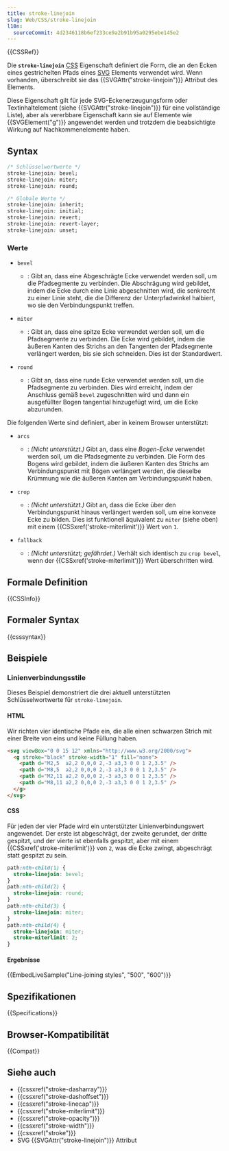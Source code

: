 ```yaml
---
title: stroke-linejoin
slug: Web/CSS/stroke-linejoin
l10n:
  sourceCommit: 4d2346118b6ef233ce9a2b91b95a0295ebe145e2
---
```


{{CSSRef}}

Die **`stroke-linejoin`** [CSS](/de/docs/Web/CSS) Eigenschaft definiert die Form, die an den Ecken eines gestrichelten Pfads eines [SVG](/de/docs/Web/SVG) Elements verwendet wird. Wenn vorhanden, überschreibt sie das {{SVGAttr("stroke-linejoin")}} Attribut des Elements.

Diese Eigenschaft gilt für jede SVG-Eckenerzeugungsform oder Textinhaltelement (siehe {{SVGAttr("stroke-linejoin")}} für eine vollständige Liste), aber als vererbbare Eigenschaft kann sie auf Elemente wie {{SVGElement("g")}} angewendet werden und trotzdem die beabsichtigte Wirkung auf Nachkommenelemente haben.

## Syntax

```css
/* Schlüsselwortwerte */
stroke-linejoin: bevel;
stroke-linejoin: miter;
stroke-linejoin: round;

/* Globale Werte */
stroke-linejoin: inherit;
stroke-linejoin: initial;
stroke-linejoin: revert;
stroke-linejoin: revert-layer;
stroke-linejoin: unset;
```

### Werte

- `bevel`

  - : Gibt an, dass eine Abgeschrägte Ecke verwendet werden soll, um die Pfadsegmente zu verbinden. Die Abschrägung wird gebildet, indem die Ecke durch eine Linie abgeschnitten wird, die senkrecht zu einer Linie steht, die die Differenz der Unterpfadwinkel halbiert, wo sie den Verbindungspunkt treffen.

- `miter`

  - : Gibt an, dass eine spitze Ecke verwendet werden soll, um die Pfadsegmente zu verbinden. Die Ecke wird gebildet, indem die äußeren Kanten des Strichs an den Tangenten der Pfadsegmente verlängert werden, bis sie sich schneiden. Dies ist der Standardwert.

- `round`

  - : Gibt an, dass eine runde Ecke verwendet werden soll, um die Pfadsegmente zu verbinden. Dies wird erreicht, indem der Anschluss gemäß `bevel` zugeschnitten wird und dann ein ausgefüllter Bogen tangential hinzugefügt wird, um die Ecke abzurunden.

Die folgenden Werte sind definiert, aber in keinem Browser unterstützt:

- `arcs`

  - : _(Nicht unterstützt.)_ Gibt an, dass eine _Bogen-Ecke_ verwendet werden soll, um die Pfadsegmente zu verbinden. Die Form des Bogens wird gebildet, indem die äußeren Kanten des Strichs am Verbindungspunkt mit Bögen verlängert werden, die dieselbe Krümmung wie die äußeren Kanten am Verbindungspunkt haben.

- `crop`

  - : _(Nicht unterstützt.)_ Gibt an, dass die Ecke über den Verbindungspunkt hinaus verlängert werden soll, um eine konvexe Ecke zu bilden. Dies ist funktionell äquivalent zu `miter` (siehe oben) mit einem {{CSSxref('stroke-miterlimit')}} Wert von `1`.

- `fallback`

  - : _(Nicht unterstützt; gefährdet.)_ Verhält sich identisch zu `crop bevel`, wenn der {{CSSxref('stroke-miterlimit')}} Wert überschritten wird.

## Formale Definition

{{CSSInfo}}

## Formaler Syntax

{{csssyntax}}

## Beispiele

### Linienverbindungsstile

Dieses Beispiel demonstriert die drei aktuell unterstützten Schlüsselwortwerte für `stroke-linejoin`.

#### HTML

Wir richten vier identische Pfade ein, die alle einen schwarzen Strich mit einer Breite von eins und keine Füllung haben.

```html
<svg viewBox="0 0 15 12" xmlns="http://www.w3.org/2000/svg">
  <g stroke="black" stroke-width="1" fill="none">
    <path d="M2,5  a2,2 0,0,0 2,-3 a3,3 0 0 1 2,3.5" />
    <path d="M8,5  a2,2 0,0,0 2,-3 a3,3 0 0 1 2,3.5" />
    <path d="M2,11 a2,2 0,0,0 2,-3 a3,3 0 0 1 2,3.5" />
    <path d="M8,11 a2,2 0,0,0 2,-3 a3,3 0 0 1 2,3.5" />
  </g>
</svg>
```

#### CSS

Für jeden der vier Pfade wird ein unterstützter Linienverbindungswert angewendet. Der erste ist abgeschrägt, der zweite gerundet, der dritte gespitzt, und der vierte ist ebenfalls gespitzt, aber mit einem {{CSSxref('stroke-miterlimit')}} von `2`, was die Ecke zwingt, abgeschrägt statt gespitzt zu sein.

```css
path:nth-child(1) {
  stroke-linejoin: bevel;
}
path:nth-child(2) {
  stroke-linejoin: round;
}
path:nth-child(3) {
  stroke-linejoin: miter;
}
path:nth-child(4) {
  stroke-linejoin: miter;
  stroke-miterlimit: 2;
}
```

#### Ergebnisse

{{EmbedLiveSample("Line-joining styles", "500", "600")}}

## Spezifikationen

{{Specifications}}

## Browser-Kompatibilität

{{Compat}}

## Siehe auch

- {{cssxref("stroke-dasharray")}}
- {{cssxref("stroke-dashoffset")}}
- {{cssxref("stroke-linecap")}}
- {{cssxref("stroke-miterlimit")}}
- {{cssxref("stroke-opacity")}}
- {{cssxref("stroke-width")}}
- {{cssxref("stroke")}}
- SVG {{SVGAttr("stroke-linejoin")}} Attribut
